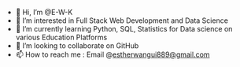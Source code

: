 - 👋 Hi, I’m @E-W-K
- 👀 I’m interested in Full Stack Web Development and Data Science
- 🌱 I’m currently learning Python, SQL, Statistics for Data science on various Education Platforms 
- 💞️ I’m looking to collaborate on GitHub 
- 📫 How to reach me : Email @estherwangui889@gmail.com

<!---
E-W-K/E-W-K is a ✨ special ✨ repository because its `README.md` (this file) appears on your GitHub profile.
You can click the Preview link to take a look at your changes.
--->
